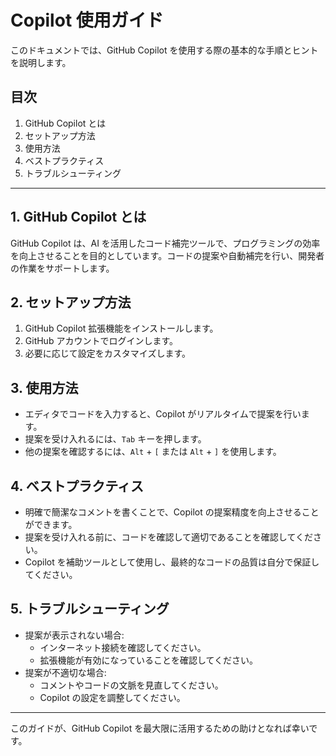 # Copilot 使用ガイド

このドキュメントでは、GitHub Copilot を使用する際の基本的な手順とヒントを説明します。

## 目次
1. GitHub Copilot とは
2. セットアップ方法
3. 使用方法
4. ベストプラクティス
5. トラブルシューティング

---

## 1. GitHub Copilot とは
GitHub Copilot は、AI を活用したコード補完ツールで、プログラミングの効率を向上させることを目的としています。コードの提案や自動補完を行い、開発者の作業をサポートします。

## 2. セットアップ方法
1. GitHub Copilot 拡張機能をインストールします。
2. GitHub アカウントでログインします。
3. 必要に応じて設定をカスタマイズします。

## 3. 使用方法
- エディタでコードを入力すると、Copilot がリアルタイムで提案を行います。
- 提案を受け入れるには、`Tab` キーを押します。
- 他の提案を確認するには、`Alt` + `[` または `Alt` + `]` を使用します。

## 4. ベストプラクティス
- 明確で簡潔なコメントを書くことで、Copilot の提案精度を向上させることができます。
- 提案を受け入れる前に、コードを確認して適切であることを確認してください。
- Copilot を補助ツールとして使用し、最終的なコードの品質は自分で保証してください。

## 5. トラブルシューティング
- 提案が表示されない場合:
  - インターネット接続を確認してください。
  - 拡張機能が有効になっていることを確認してください。
- 提案が不適切な場合:
  - コメントやコードの文脈を見直してください。
  - Copilot の設定を調整してください。

---

このガイドが、GitHub Copilot を最大限に活用するための助けとなれば幸いです。
